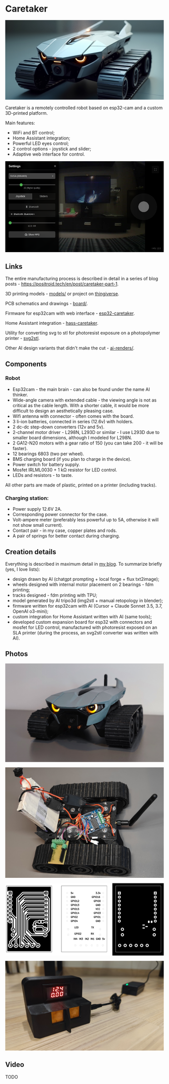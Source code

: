 # Caretaker

![AI-design](images/01-design.jpg)

Caretaker is a remotely controlled robot based on esp32-cam and a custom 3D-printed platform.

Main features:

* WiFi and BT control;
* Home Assistant integration;
* Powerful LED eyes control;
* 2 control options - joystick and slider;
* Adaptive web interface for control.

![Interface](images/02-interface.png)

## Links

The entire manufacturing process is described in detail in a series of blog posts - https://positroid.tech/en/post/caretaker-part-1.

3D printing models - [models/](models) or project on [thingiverse](https://www.thingiverse.com/thing:7004446).

PCB schematics and drawings - [board/](board).

Firmware for esp32cam with web interface - [esp32-caretaker](https://github.com/positron48/esp32-caretaker).

Home Assistant integration - [hass-caretaker](https://github.com/positron48/hass-caretaker).

Utility for converting svg to stl for photoresist exposure on a photopolymer printer - [svg2stl](https://github.com/positron48/svg2stl).

Other AI design variants that didn't make the cut - [ai-renders/](ai-renders).

## Components

### Robot

* Esp32cam - the main brain - can also be found under the name AI thinker.
* Wide-angle camera with extended cable - the viewing angle is not as critical as the cable length. With a shorter cable, it would be more difficult to design an aesthetically pleasing case.
* Wifi antenna with connector - often comes with the board.
* 3 li-ion batteries, connected in series (12.6v) with holders.
* 2 dc-dc step-down converters (12v and 5v).
* 2-channel motor driver - L298N, L293D or similar - I use L293D due to smaller board dimensions, although I modeled for L298N.
* 2 GA12-N20 motors with a gear ratio of 150 (you can take 200 - it will be faster).
* 12 bearings 6803 (two per wheel).
* BMS charging board (if you plan to charge in the device).
* Power switch for battery supply.
* Mosfet IRLML0030 + 1 kΩ resistor for LED control.
* LEDs and resistors - to taste.

All other parts are made of plastic, printed on a printer (including tracks).

### Charging station:

* Power supply 12.6V 2A.
* Corresponding power connector for the case.
* Volt-ampere meter (preferably less powerful up to 5A, otherwise it will not show small current).
* Contact pair - in my case, copper plates and rods.
* A pair of springs for better contact during charging.

## Creation details

Everything is described in maximum detail in [my blog](https://positroid.tech/post/caretaker-part-1). To summarize briefly (yes, I love lists):

* design drawn by AI (chatgpt prompting + local forge + flux txt2image);
* wheels designed with internal motor placement on 2 bearings - fdm printing;
* tracks designed - fdm printing with TPU;
* model generated by AI tripo3d (img2stl + manual retopology in blender);
* firmware written for esp32cam with AI (Cursor + Claude Sonnet 3.5, 3.7, OpenAI o3-mini);
* custom integration for Home Assistant written with AI (same tools);
* developed custom expansion board for esp32 with connectors and mosfet for LED control, manufactured with photoresist exposed on an SLA printer (during the process, an svg2stl converter was written with AI).

## Photos

![Implementation](images/03-real.jpg)

![Scattered insides](images/08-deep%20inside.jpg)

![Custom board](images/09-custom-board.jpg)

![Charging](images/10-charger.jpg)

## Video

TODO 
